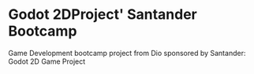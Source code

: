 # Godot 2DProject' Santander Bootcamp
Game Development bootcamp project from Dio sponsored by Santander:
Godot 2D Game Project
